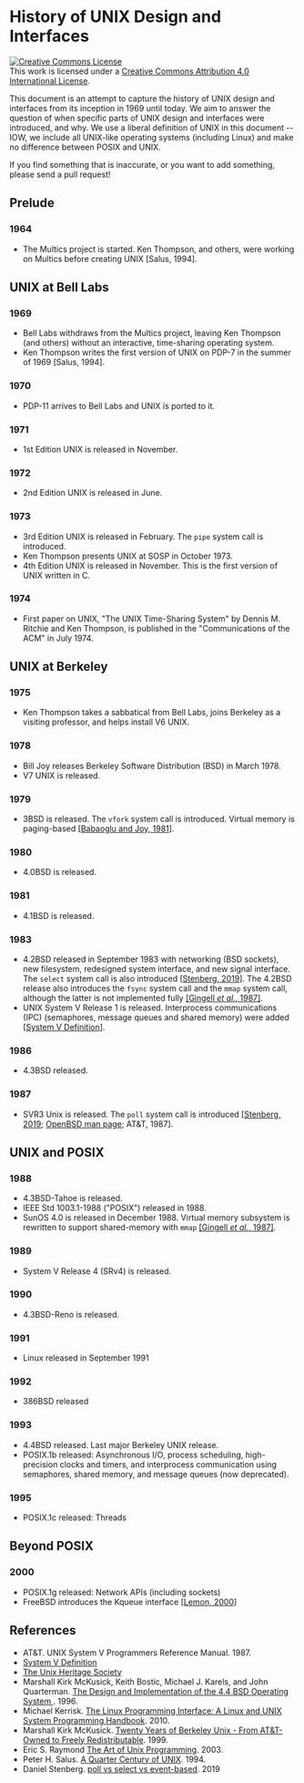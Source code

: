 # History of UNIX Design and Interfaces

<a rel="license" href="http://creativecommons.org/licenses/by/4.0/"><img alt="Creative Commons License" style="border-width:0" src="https://i.creativecommons.org/l/by/4.0/80x15.png" /></a><br />This work is licensed under a <a rel="license" href="http://creativecommons.org/licenses/by/4.0/">Creative Commons Attribution 4.0 International License</a>.

This document is an attempt to capture the history of UNIX design and interfaces from its inception in 1969 until today.
We aim to answer the question of when specific parts of UNIX design and interfaces were introduced, and why.
We use a liberal definition of UNIX in this document -- IOW, we include all UNIX-like operating systems (including Linux) and make no difference between POSIX and UNIX.

If you find something that is inaccurate, or you want to add something, please send a pull request!

## Prelude

### 1964

* The Multics project is started. Ken Thompson, and others, were working on Multics before creating UNIX [Salus, 1994].

## UNIX at Bell Labs

### 1969

* Bell Labs withdraws from the Multics project, leaving Ken Thompson (and others) without an interactive, time-sharing operating system.
* Ken Thompson writes the first version of UNIX on PDP-7 in the summer of 1969 [Salus, 1994].

### 1970

* PDP-11 arrives to Bell Labs and UNIX is ported to it.

### 1971

* 1st Edition UNIX is released in November.

### 1972

* 2nd Edition UNIX is released in June.

### 1973

* 3rd Edition UNIX is released in February. The `pipe` system call is introduced.
* Ken Thompson presents UNIX at SOSP in October 1973.
* 4th Edition UNIX is released in November. This is the first version of UNIX written in C.

### 1974

* First paper on UNIX, "The UNIX Time-Sharing System" by Dennis M. Ritchie and Ken Thompson, is published in the "Communications of the ACM" in July 1974.

## UNIX at Berkeley

### 1975

* Ken Thompson takes a sabbatical from Bell Labs, joins Berkeley as a visiting professor, and helps install V6 UNIX.

### 1978

* Bill Joy releases Berkeley Software Distribution (BSD) in March 1978.
* V7 UNIX is released.

### 1979

* 3BSD is released. The `vfork` system call is introduced. Virtual memory is paging-based [[Babaoglu and Joy, 1981](https://dl.acm.org/citation.cfm?id=806595)].

### 1980

* 4.0BSD is released.

### 1981

* 4.1BSD is released.

### 1983

* 4.2BSD released in September 1983 with networking (BSD sockets), new filesystem, redesigned system interface, and new signal interface. The `select` system call is also introduced [[Stenberg, 2019](https://daniel.haxx.se/docs/poll-vs-select.html)]. The 4.2BSD release also introduces the `fsync` system call and the `mmap` system call, although the latter is not implemented fully [[Gingell _et al._, 1987]](http://kos.enix.org/pub/gingell8.pdf).
* UNIX System V Release 1 is released. Interprocess communications (IPC) (semaphores, message queues and shared memory) were added [[System V Definition](http://www.linfo.org/system_v.html)].

### 1986

* 4.3BSD released.

### 1987

* SVR3 Unix is released. The `poll` system call is introduced [[Stenberg, 2019](https://daniel.haxx.se/docs/poll-vs-select.html); [OpenBSD man page](https://man.openbsd.org/poll.2#HISTORY); AT&T, 1987].

## UNIX and POSIX

### 1988

* 4.3BSD-Tahoe is released.
* IEEE Std 1003.1-1988 ("POSIX") released in 1988.
* SunOS 4.0 is released in December 1988. Virtual memory subsystem is rewritten to support shared-memory with `mmap` [[Gingell _et al._, 1987]](http://kos.enix.org/pub/gingell8.pdf).

### 1989

* System V Release 4 (SRv4) is released.

### 1990

* 4.3BSD-Reno is released.

### 1991

* Linux released in September 1991

### 1992

* 386BSD released

### 1993

* 4.4BSD released. Last major Berkeley UNIX release.
* POSIX.1b released: Asynchronous I/O, process scheduling, high-precision clocks and timers, and interprocess communication using semaphores, shared memory, and message queues (now deprecated).

### 1995

* POSIX.1c released: Threads

## Beyond POSIX

### 2000

* POSIX.1g released: Network APIs (including sockets)
* FreeBSD introduces the Kqueue interface [[Lemon, 2000](https://people.freebsd.org/~jlemon/papers/kqueue.pdf)]

## References

* AT&T. UNIX System V Programmers Reference Manual. 1987.
* [System V Definition](http://www.linfo.org/system_v.html)
* [The Unix Heritage Society](https://www.tuhs.org/)
* Marshall Kirk McKusick, Keith Bostic, Michael J. Karels, and John Quarterman. [The Design and Implementation of the 4.4 BSD Operating System ](https://www.amazon.com/Implementation-Operating-paperback-Addison-wesley-Systems/dp/0132317923). 1996.
* Michael Kerrisk. [The Linux Programming Interface: A Linux and UNIX System Programming Handbook](https://www.amazon.com/Linux-Programming-Interface-System-Handbook-ebook/dp/B004OEJMZM). 2010.
* Marshall Kirk McKusick. [Twenty Years of Berkeley Unix - From AT&T-Owned to Freely Redistributable](https://www.oreilly.com/openbook/opensources/book/kirkmck.html). 1999.
* Eric S. Raymond [The Art of Unix Programming](http://www.catb.org/esr/writings/taoup/). 2003.
* Peter H. Salus. [A Quarter Century of UNIX](https://www.amazon.com/Quarter-Century-UNIX-Peter-Salus/dp/0201547775). 1994.
* Daniel Stenberg. [poll vs select vs event-based](https://daniel.haxx.se/docs/poll-vs-select.html). 2019
